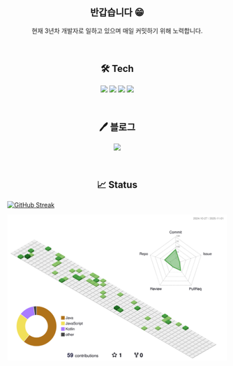 
<h2 align="center" >반갑습니다 😁</h1>


<div align="center">현재 3년차 개발자로 일하고 있으며 매일 커밋하기 위해 노력합니다.</div>
<br/><br/>

<h2 align="center" >🛠 Tech </h1>
<p align = "center"><img src="https://img.shields.io/badge/Java-007396.svg?&style=flat-square&logo=Java&logoColor=white)"> 
<img src="https://img.shields.io/badge/Spring-6DB33F?style=flat-square&logo=Spring&logoColor=white"> 
<img src="https://img.shields.io/badge/Spring Boot-6DB33F?style=flat-square&logo=Spring Boot&logoColor=white">
  <img src="https://img.shields.io/badge/SQL Server-CC2927?style=flat-square&logo=Microsoft SQL Server&logoColor=white">
</p>
<br/>

<h2 align="center" >🖊️ 블로그 </h1>
<p align = "center">
<a href="https://shrub-molecule-a13.notion.site/333e1cd57d6a4874b4340d3fd04567ca?pvs=4">
<img src="https://img.shields.io/badge/Notion-000000?style=for-the-badge&logo=Notion&logoColor=white">
</a>
</p>
</br>

<h2 align="center" >📈 Status </h1>

[![GitHub Streak](https://streak-stats.demolab.com?user=junghunchoi&theme=dark&hide_border=true&locale=en&date_format=%5BY.%5Dn.j)](https://git.io/streak-stats)

![](./profile-3d-contrib/profile-green-animate.svg)


